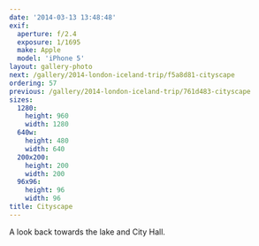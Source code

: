 ```yaml
---
date: '2014-03-13 13:48:48'
exif:
  aperture: f/2.4
  exposure: 1/1695
  make: Apple
  model: 'iPhone 5'
layout: gallery-photo
next: /gallery/2014-london-iceland-trip/f5a8d81-cityscape
ordering: 57
previous: /gallery/2014-london-iceland-trip/761d483-cityscape
sizes:
  1280:
    height: 960
    width: 1280
  640w:
    height: 480
    width: 640
  200x200:
    height: 200
    width: 200
  96x96:
    height: 96
    width: 96
title: Cityscape
---
```


A look back towards the lake and City Hall.
